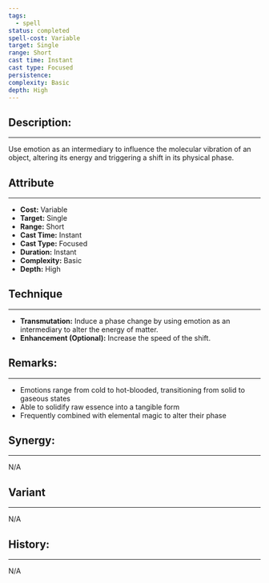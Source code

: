 ```yaml
---
tags:
  - spell
status: completed
spell-cost: Variable
target: Single
range: Short
cast time: Instant
cast type: Focused
persistence: 
complexity: Basic
depth: High
---
```

## Description:  
---  
Use emotion as an intermediary to influence the molecular vibration of an object, altering its energy and triggering a shift in its physical phase.  
  
## Attribute  
___  
- __Cost:__ Variable  
- __Target:__ Single  
- __Range:__ Short  
- __Cast Time:__ Instant  
- __Cast Type:__ Focused  
- __Duration:__ Instant  
- __Complexity:__ Basic  
- __Depth:__ High  
  
## Technique  
___  
- __Transmutation:__ Induce a phase change by using emotion as an intermediary to alter the energy of matter.  
- __Enhancement (Optional):__ Increase the speed of the shift.  
  
## Remarks:  
___  
- Emotions range from cold to hot-blooded, transitioning from solid to gaseous states  
- Able to solidify raw essence into a tangible form  
- Frequently combined with elemental magic to alter their phase  
  
## Synergy:  
___  
N/A  
  
## Variant  
___  
N/A  
  
## History:  
___  
N/A